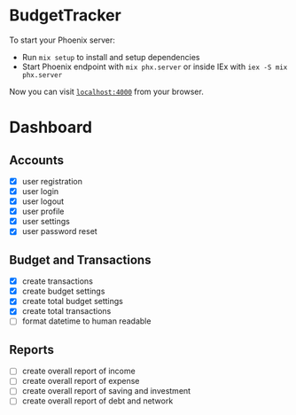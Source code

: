 # BudgetTracker

To start your Phoenix server:

  * Run `mix setup` to install and setup dependencies
  * Start Phoenix endpoint with `mix phx.server` or inside IEx with `iex -S mix phx.server`

Now you can visit [`localhost:4000`](http://localhost:4000) from your browser.


# Dashboard

## Accounts

- [x] user registration
- [x] user login
- [x] user logout
- [x] user profile
- [x] user settings
- [x] user password reset

## Budget and Transactions

- [x] create transactions
- [x] create budget settings
- [x] create total budget settings 
- [x] create total transactions
- [ ] format datetime to human readable 

## Reports
- [ ] create overall report of income
- [ ] create overall report of expense
- [ ] create overall report of saving and investment
- [ ] create overall report of debt and network
